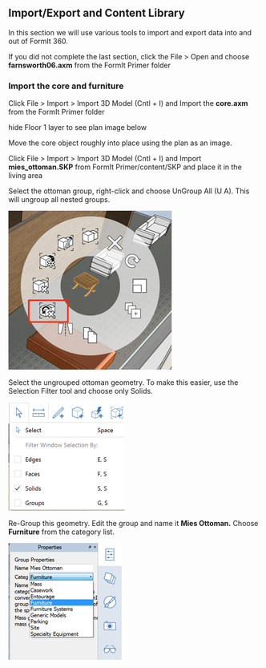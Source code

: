 Import/Export and Content Library
---------------------------------

In this section we will use various tools to import and export data into
and out of FormIt 360.

If you did not complete the last section, click the File &gt; Open and
choose **farnsworth06.axm** from the FormIt Primer folder

### Import the core and furniture

Click File &gt; Import &gt; Import 3D Model (Cntl + I) and Import the
**core.axm** from the FormIt Primer folder

hide Floor 1 layer to see plan image below

Move the core object roughly into place using the plan as an image.

Click File &gt; Import &gt; Import 3D Model (Cntl + I) and Import
**mies\_ottoman.SKP** from FormIt Primer/content/SKP and place it in the
living area

Select the ottoman group, right-click and choose UnGroup All (U A). This
will ungroup all nested groups.

![](./images/6d0397d3-3c97-46cd-90f9-878c34e90195.png)

Select the ungrouped ottoman geometry. To make this easier, use the
Selection Filter tool and choose only Solids.

![](./images/25b2428d-bc93-4ae4-9b8a-d8f3749ddb43.png)

Re-Group this geometry. Edit the group and name it **Mies Ottoman.**
Choose **Furniture** from the category list.

![](./images/ec8353fb-ad58-4370-862b-6541cc15c467.png)
